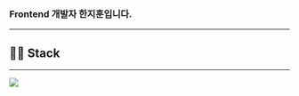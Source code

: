 ### Frontend 개발자 한지훈입니다.
---

## ✍🏻 Stack
---
<img src="https://img.shields.io/badge/html-E34F26?style=for-the-badge&logo=html5&logoColor=white">

<!--
**JivenHan/JivenHan** is a ✨ _special_ ✨ repository because its `README.md` (this file) appears on your GitHub profile.

Here are some ideas to get you started:

- 🔭 I’m currently working on ...
- 🌱 I’m currently learning ...
- 👯 I’m looking to collaborate on ...
- 🤔 I’m looking for help with ...
- 💬 Ask me about ...
- 📫 How to reach me: ...
- 😄 Pronouns: ...
- ⚡ Fun fact: ...
-->
